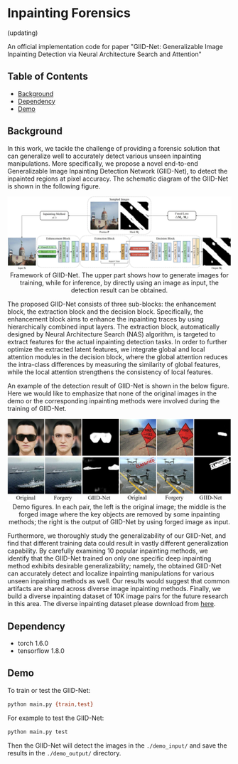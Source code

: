 # Inpainting Forensics

(updating)

An official implementation code for paper "GIID-Net: Generalizable Image Inpainting Detection via Neural Architecture Search and Attention"

## Table of Contents

- [Background](#background)
- [Dependency](#dependency)
- [Demo](#demo)


## Background
In this work, we tackle the challenge of providing a forensic solution that can generalize well to accurately detect various unseen inpainting manipulations. More specifically, we
propose a novel end-to-end Generalizable Image Inpainting Detection Network (GIID-Net), to detect the inpainted regions at pixel accuracy. The schematic diagram of the GIID-Net is shown in the following figure.

<p align='center'>  
  <img src='https://github.com/HighwayWu/InpaintingForensics/blob/master/imgs/framework.jpg' width='870'/>
  Framework of GIID-Net. The upper part shows how to generate images for training, while for inference, by directly using an image as input, the detection result can be obtained.
</p>

The proposed GIID-Net consists of three sub-blocks: the enhancement block, the extraction block and the decision block. Specifically, the enhancement block aims to enhance the inpainting traces by using hierarchically combined input layers. The extraction block, automatically designed by Neural Architecture Search (NAS) algorithm, is targeted to extract features for the actual inpainting detection tasks. In order to further optimize the extracted latent features, we integrate global and local attention modules in the decision block, where the global attention reduces the intra-class differences by measuring the similarity of global features, while the local attention strengthens the consistency of local features.

An example of the detection result of GIID-Net is shown in the below figure. Here we would like to emphasize that none of the original images in the demo or the corresponding
inpainting methods were involved during the training of GIID-Net.

<p align='center'>
  <img src='https://github.com/HighwayWu/InpaintingForensics/blob/master/imgs/demo.png' width='870'/>
  Demo figures. In each pair, the left is the original image; the middle is the forged image where the key objects are removed by some inpainting methods; the right is the output of GIID-Net by using forged image as input.
</p>

Furthermore, we thoroughly study the generalizability of our GIID-Net, and find that different training data could result in vastly different generalization capability. By carefully examining 10 popular inpainting methods, we identify that the GIID-Net trained on only one specific deep inpainting method exhibits desirable generalizability; namely, the obtained GIID-Net can accurately detect and localize inpainting manipulations for various unseen inpainting methods as well. Our results would suggest that common artifacts are shared across diverse image inpainting methods. Finally, we build a diverse inpainting dataset of 10K image pairs for the future research in this area. The diverse inpainting dataset please download from [here]('https://www.google.com').

## Dependency
- torch 1.6.0
- tensorflow 1.8.0

## Demo

To train or test the GIID-Net:
```bash
python main.py {train,test}
```

For example to test the GIID-Net:
```bash
python main.py test
```
Then the GIID-Net will detect the images in the `./demo_input/` and save the results in the `./demo_output/` directory.